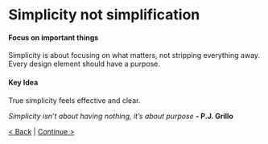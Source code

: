 # Simplicity not simplification

#### Focus on important things
Simplicity is about focusing on what matters, not stripping everything away. Every design element should have a purpose.

#### Key Idea
True simplicity feels effective and clear.

*Simplicity isn’t about having nothing, it’s about purpose* **- P.J. Grillo**

[< Back](04.md) | 
[Continue >](06.md)
